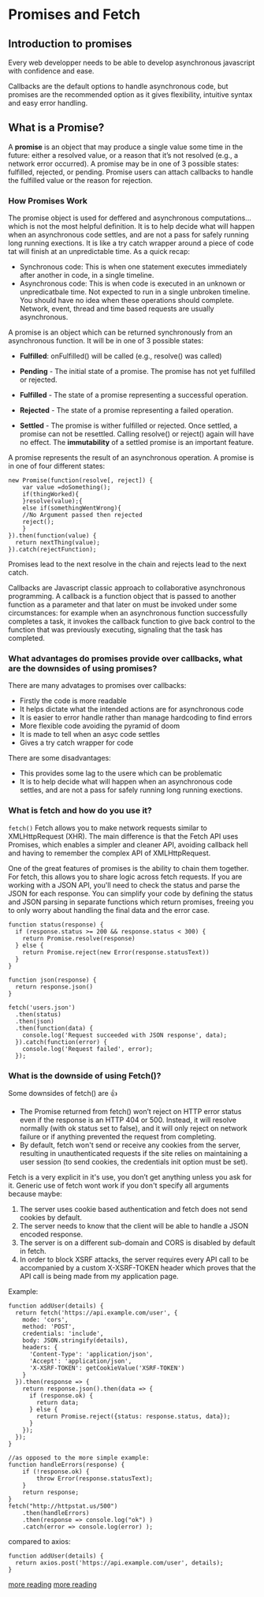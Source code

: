 # Promises and Fetch

## Introduction to promises

Every web developper needs to be able to develop asynchronous javascript with confidence and ease.

Callbacks are the default options to handle asynchronous code, but promises are the recommended option as it gives flexibility, intuitive syntax and easy error handling. 


## What is a Promise?

A **promise** is an object that may produce a single value some time in the future: either a resolved value, or a reason that it’s not resolved (e.g., a network error occurred). A promise may be in one of 3 possible states: fulfilled, rejected, or pending. Promise users can attach callbacks to handle the fulfilled value or the reason for rejection.

### How Promises Work

The promise object is used for deffered and asynchronous computations... which is not the most helpful definition. It is to help decide what will happen when an asynchronous code settles, and are not a pass for safely running long running exections. It is like a try catch wrapper around a piece of code tat will finish at an unpredictable time.  As a quick recap:

* Synchronous code: This is when one statement executes immediately after another in code, in a single timeline.
* Asynchronous code: This is when code is executed in an unknown or unpredicatbale time. Not expected to run in a single unbroken timeline. You should have no idea when these operations should complete. Network, event, thread and time based requests are usually asynchronous.

A promise is an object which can be returned synchronously from an asynchronous function. It will be in one of 3 possible states:
* **Fulfilled**: onFulfilled() will be called (e.g., resolve() was called)

* **Pending** - The initial state of a promise. The promise has not yet fulfilled or rejected.
* **Fulfilled** - The state of a promise representing a successful operation.
* **Rejected** - The state of a promise representing a failed operation.
* **Settled** - The promise is wither fulfilled or rejected.
Once settled, a promise can not be resettled. Calling resolve() or reject() again will have no effect. The **immutability** of a settled promise is an important feature.



A promise represents the result of an asynchronous operation. A promise is in one of four different states:


```
new Promise(function(resolve[, reject]) {
    var value =doSomething();
    if(thingWorked){
    }resolve(value);{
    else if(somethingWentWrong){
    //No Argument passed then rejected
    reject();
    }
}).then(function(value) {
  return nextThing(value);
}).catch(rejectFunction);

```

Promises lead to the next resolve in the chain and rejects lead to the next catch.


Callbacks are Javascript classic approach to collaborative asynchronous programming.
A callback is a function object that is passed to another function as a parameter and that  later on must be invoked under some circumstances: for example when an asynchronous function successfully completes a task, it invokes the callback function to give back control to the function that was previously executing, signaling that the task has completed.

### What advantages do promises provide over callbacks, what are the downsides of using promises?
There are many advatages to promises over callbacks:
* Firstly the code is more readable
* It helps dictate what the intended actions are for asynchronous code
* It is easier to error handle rather than manage hardcoding to find errors
* More flexible code avoiding the pyramid of doom 
* It is made to tell when an asyc code settles
* Gives a try catch wrapper for code

There are some disadvantages:
* This provides some lag to the usere which can be problematic
* It is to help decide what will happen when an asynchronous code settles, and are not a pass for safely running long running exections.  

### What is fetch and how do you use it?
``` fetch() ``` Fetch allows you to make network requests similar to XMLHttpRequest (XHR). The main difference is that the Fetch API uses Promises, which enables a simpler and cleaner API, avoiding callback hell and having to remember the complex API of XMLHttpRequest.

One of the great features of promises is the ability to chain them together. For fetch, this allows you to share logic across fetch requests.
If you are working with a JSON API, you'll need to check the status and parse the JSON for each response. You can simplify your code by defining the status and JSON parsing in separate functions which return promises, freeing you to only worry about handling the final data and the error case.
``` 
function status(response) {  
  if (response.status >= 200 && response.status < 300) {  
    return Promise.resolve(response)  
  } else {  
    return Promise.reject(new Error(response.statusText))  
  }  
}

function json(response) {  
  return response.json()  
}

fetch('users.json')  
  .then(status)  
  .then(json)  
  .then(function(data) {  
    console.log('Request succeeded with JSON response', data);  
  }).catch(function(error) {  
    console.log('Request failed', error);  
  });
  ```
 
### What is the downside of using Fetch()?

Some downsides of fetch() are :+1: 
* The Promise returned from fetch() won’t reject on HTTP error status even if the response is an HTTP 404 or 500. Instead, it will resolve normally (with ok status set to false), and it will only reject on network failure or if anything prevented the request from completing.
* By default, fetch won't send or receive any cookies from the server, resulting in unauthenticated requests if the site relies on maintaining a user session (to send cookies, the credentials init option must be set).

Fetch is a very explicit in it's use, you don’t get anything unless you ask for it. Generic use of fetch wont work if you don't specify all arguments because maybe:
1) The server uses cookie based authentication and fetch does not send cookies by default.
2) The server needs to know that the client will be able to handle a JSON encoded response.
3) The server is on a different sub-domain and CORS is disabled by default in fetch.
4) In order to block XSRF attacks, the server requires every API call to be accompanied by a custom X-XSRF-TOKEN header which proves that the API call is being made from my application page.

Example:
```
function addUser(details) {
  return fetch('https://api.example.com/user', {
    mode: 'cors',
    method: 'POST',
    credentials: 'include',
    body: JSON.stringify(details),
    headers: {
      'Content-Type': 'application/json',
      'Accept': 'application/json',
      'X-XSRF-TOKEN': getCookieValue('XSRF-TOKEN')
    }
  }).then(response => {
    return response.json().then(data => {
      if (response.ok) {
        return data;
      } else {
        return Promise.reject({status: response.status, data});
      }
    });
  });
}

//as opposed to the more simple example:
function handleErrors(response) {
    if (!response.ok) {
        throw Error(response.statusText);
    }
    return response;
}
fetch("http://httpstat.us/500")
    .then(handleErrors)
    .then(response => console.log("ok") )
    .catch(error => console.log(error) );
```

compared to axios:
```
function addUser(details) {
  return axios.post('https://api.example.com/user', details);
}
```
[more reading](https://medium.com/@shahata/why-i-wont-be-using-fetch-api-in-my-apps-6900e6c6fe78)
[more reading](https://www.tjvantoll.com/2015/09/13/fetch-and-errors/)
